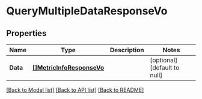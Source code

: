 # QueryMultipleDataResponseVo

## Properties
Name | Type | Description | Notes
------------ | ------------- | ------------- | -------------
**Data** | [**[]MetricInfoResponseVo**](MetricInfoResponseVo.md) |  | [optional] [default to null]

[[Back to Model list]](../README.md#documentation-for-models) [[Back to API list]](../README.md#documentation-for-api-endpoints) [[Back to README]](../README.md)



